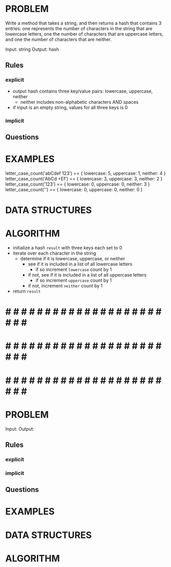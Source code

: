 # PROBLEM
Write a method that takes a string, and then returns a hash that contains 3 entries: one represents the number of characters in the string that are lowercase letters, one the number of characters that are uppercase letters, and one the number of characters that are neither.

  Input: string
  Output: hash

  ## Rules
  ### explicit
  - output hash contains three key/value pairs: lowercase, uppercase, neither
    - neither includes non-alphabetic characters AND spaces
  - if input is an empty string, values for all three keys is 0
  ### implicit


  ## Questions


# EXAMPLES
letter_case_count('abCdef 123') == { lowercase: 5, uppercase: 1, neither: 4 }
letter_case_count('AbCd +Ef') == { lowercase: 3, uppercase: 3, neither: 2 }
letter_case_count('123') == { lowercase: 0, uppercase: 0, neither: 3 }
letter_case_count('') == { lowercase: 0, uppercase: 0, neither: 0 }

# DATA STRUCTURES


# ALGORITHM
- initialize a hash `result` with three keys each set to 0
- iterate over each character in the string
  - determine if it is lowercase, uppercase, or neither
    - see if it is included in a list of all lowercase letters
      - if so increment `lowercase` count by 1
    - if not, see if it is included in a list of all uppercase letters
      - if so increment `uppercase` count by 1
    - if not, increment `neither` count by 1
- return `result`


# # # # # # # # # # # # # # # # # # # # # # # # #
# # # # # # # # # # # # # # # # # # # # # # # # #
# # # # # # # # # # # # # # # # # # # # # # # # #

# PROBLEM


  Input: 
  Output:

  ## Rules
  ### explicit
  
  ### implicit


  ## Questions


# EXAMPLES


# DATA STRUCTURES


# ALGORITHM
